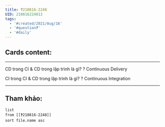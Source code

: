 ```yaml
---
title: ❓210816-2248
UID: 210816224813
tags:
  - '#created/2021/Aug/16'
  - '#question❓'
  - '#daily'
---
```


## Cards content:
---

CD trong CI & CD trong lập trình là gì?
?
Continuous Delivery
<!--SR:!2021-08-29,9,270-->

CI trong CI & CD trong lập trình là gì?
?
Continuous Integration
<!--SR:!2021-09-05,16,290-->

---


## Tham khảo:
```dataview
list
from [[❓210816-2248]]
sort file.name asc
```